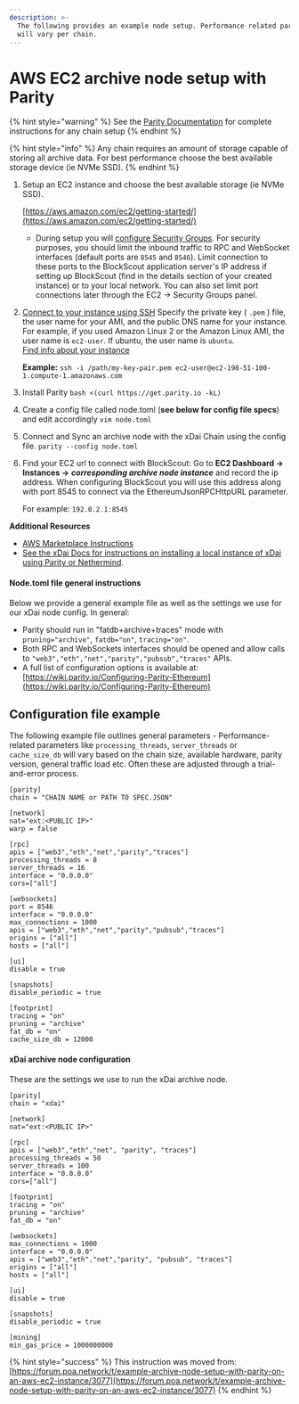 ```yaml
---
description: >-
  The following provides an example node setup. Performance related parameters
  will vary per chain.
---
```


# AWS EC2 archive node setup with Parity

{% hint style="warning" %}
See the [Parity Documentation](https://wiki.parity.io/) for complete instructions for any chain setup
{% endhint %}

{% hint style="info" %}
Any chain requires an amount of storage capable of storing all archive data. For best performance choose the best available storage device \(ie NVMe SSD\).
{% endhint %}

1. Setup an EC2 instance and choose the best available storage  \(ie NVMe SSD\). 

   [https://aws.amazon.com/ec2/getting-started/](https://aws.amazon.com/ec2/getting-started/)

   * During setup you will [configure Security Groups](https://docs.aws.amazon.com/AWSEC2/latest/UserGuide/using-network-security.html). For security purposes, you should limit the inbound traffic to RPC and WebSocket interfaces \(default ports are `8545` and `8546`\). Limit connection to these ports to the BlockScout application server's IP address if setting up BlockScout \(find in the details section of your created instance\) or to your local network.  You can also set limit port connections later through the EC2 -&gt; Security Groups panel. 

2. [Connect to your instance using SSH](https://docs.aws.amazon.com/AWSEC2/latest/UserGuide/AccessingInstancesLinux.html) Specify the private key \( `.pem` \) file, the user name for your AMI, and the public DNS name for your instance. For example, if you used Amazon Linux 2 or the Amazon Linux AMI, the user name is `ec2-user`. If ubuntu, the user name is `ubuntu`.   
   [Find info about your instance](https://docs.aws.amazon.com/AWSEC2/latest/UserGuide/connection-prereqs.html#connection-prereqs-get-info-about-instance)

  
   **Example:** `ssh -i /path/my-key-pair.pem ec2-user@ec2-198-51-100-1.compute-1.amazonaws.com`  

3. Install Parity `bash <(curl https://get.parity.io -kL)` 
4. Create a config file called node.toml \(**see below for config file specs**\) and edit accordingly `vim node.toml` 
5. Connect and Sync an archive node with the xDai Chain using the config file. `parity --config node.toml` 
6. Find your EC2 url to connect with BlockScout: Go to **EC2 Dashboard -&gt; Instances -&gt;** _**corresponding archive node instance**_ and record the ip address. When configuring BlockScout you will use this address along with port 8545 to connect via the EthereumJsonRPCHttpURL parameter.

   For example: `192.0.2.1:8545`

**Additional Resources**

* [AWS Marketplace Instructions](aws-marketplace-installation.md)
* [See the xDai Docs for instructions on installing a local instance of xDai using Parity or Nethermind](https://www.xdaichain.com/for-developers/install-xdai-client).

#### Node.toml file general instructions

Below we provide a general example file as well as the settings we use for our xDai node config. In general:

* Parity should run in "fatdb+archive+traces" mode with `pruning="archive"`, `fatdb="on"`, `tracing="on"`.
* Both RPC and WebSockets interfaces should be opened and allow calls to `"web3","eth","net","parity","pubsub","traces"` APIs.
* A full list of configuration options is available at: [https://wiki.parity.io/Configuring-Parity-Ethereum](https://wiki.parity.io/Configuring-Parity-Ethereum)

## Configuration file example

The following example file outlines general parameters - Performance-related parameters like `processing_threads`, `server_threads` or `cache_size_db` will vary based on the chain size, available hardware, parity version, general traffic load etc. Often these are adjusted through a trial-and-error process.

```text
[parity]
chain = "CHAIN NAME or PATH TO SPEC.JSON"

[network]
nat="ext:<PUBLIC IP>"
warp = false

[rpc]
apis = ["web3","eth","net","parity","traces"]
processing_threads = 8
server_threads = 16
interface = "0.0.0.0"
cors=["all"]

[websockets]
port = 8546
interface = "0.0.0.0"
max_connections = 1000
apis = ["web3","eth","net","parity","pubsub","traces"]
origins = ["all"]
hosts = ["all"]

[ui]
disable = true

[snapshots]
disable_periodic = true

[footprint]
tracing = "on"
pruning = "archive"
fat_db = "on"
cache_size_db = 12000
```

#### xDai archive node configuration

These are the settings we use to run the xDai archive node.

```text
[parity]
chain = "xdai"

[network]
nat="ext:<PUBLIC IP>"

[rpc]
apis = ["web3","eth","net", "parity", "traces"]
processing_threads = 50
server_threads = 100
interface = "0.0.0.0"
cors=["all"]

[footprint]
tracing = "on"
pruning = "archive"
fat_db = "on"

[websockets]
max_connections = 1000
interface = "0.0.0.0"
apis = ["web3","eth","net","parity", "pubsub", "traces"]
origins = ["all"]
hosts = ["all"]

[ui]
disable = true

[snapshots]
disable_periodic = true

[mining]
min_gas_price = 1000000000
```

{% hint style="success" %}
This instruction was moved from: [https://forum.poa.network/t/example-archive-node-setup-with-parity-on-an-aws-ec2-instance/3077](https://forum.poa.network/t/example-archive-node-setup-with-parity-on-an-aws-ec2-instance/3077)
{% endhint %}

